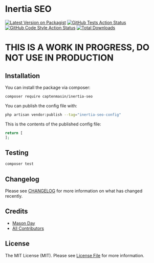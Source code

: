 # Inertia SEO

[![Latest Version on Packagist](https://img.shields.io/packagist/v/captenmasin/inertia-seo.svg?style=flat-square)](https://packagist.org/packages/captenmasin/inertia-seo)
[![GitHub Tests Action Status](https://img.shields.io/github/actions/workflow/status/captenmasin/inertia-seo/run-tests.yml?branch=main&label=tests&style=flat-square)](https://github.com/captenmasin/inertia-seo/actions?query=workflow%3Arun-tests+branch%3Amain)
[![GitHub Code Style Action Status](https://img.shields.io/github/actions/workflow/status/captenmasin/inertia-seo/fix-php-code-style-issues.yml?branch=main&label=code%20style&style=flat-square)](https://github.com/captenmasin/inertia-seo/actions?query=workflow%3A"Fix+PHP+code+style+issues"+branch%3Amain)
[![Total Downloads](https://img.shields.io/packagist/dt/captenmasin/inertia-seo.svg?style=flat-square)](https://packagist.org/packages/captenmasin/inertia-seo)

# THIS IS A WORK IN PROGRESS, DO NOT USE IN PRODUCTION

## Installation

You can install the package via composer:

```bash
composer require captenmasin/inertia-seo
```


You can publish the config file with:

```bash
php artisan vendor:publish --tag="inertia-seo-config"
```

This is the contents of the published config file:

```php
return [
];
```

## Testing

```bash
composer test
```

## Changelog

Please see [CHANGELOG](CHANGELOG.md) for more information on what has changed recently.

## Credits

- [Mason Day](https://github.com/captenmasin)
- [All Contributors](../../contributors)

## License

The MIT License (MIT). Please see [License File](LICENSE.md) for more information.
